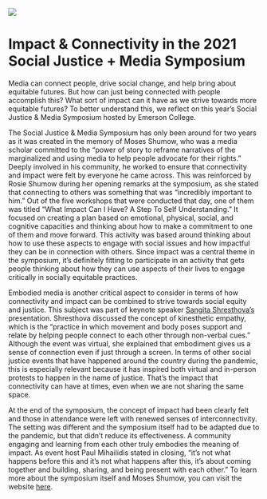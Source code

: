 ![](https://res.cloudinary.com/engagement-lab-home/image/upload/v1/homepage-2.0/news/medium/1_jvz8aJiR6pL6MWu9O4EvEA.png)

# Impact & Connectivity in the 2021 Social Justice + Media Symposium

Media can connect people, drive social change, and help bring about equitable futures. But how can just being connected with people accomplish this? What sort of impact can it have as we strive towards more equitable futures? To better understand this, we reflect on this year’s Social Justice & Media Symposium hosted by Emerson College.

The Social Justice & Media Symposium has only been around for two years as it was created in the memory of Moses Shumow, who was a media scholar committed to the “power of story to reframe narratives of the marginalized and using media to help people advocate for their rights.” Deeply involved in his community, he worked to ensure that connectivity and impact were felt by everyone he came across. This was reinforced by Rosie Shumow during her opening remarks at the symposium, as she stated that connecting to others was something that was “incredibly important to him.” Out of the five workshops that were conducted that day, one of them was titled “What Impact Can I Have? A Step To Self Understanding.” It focused on creating a plan based on emotional, physical, social, and cognitive capacities and thinking about how to make a commitment to one of them and move forward. This activity was based around thinking about how to use these aspects to engage with social issues and how impactful they can be in connection with others. Since impact was a central theme in the symposium, it’s definitely fitting to participate in an activity that gets people thinking about how they can use aspects of their lives to engage critically in socially equitable practices.

Embodied media is another critical aspect to consider in terms of how connectivity and impact can be combined to strive towards social equity and justice. This subject was part of keynote speaker [Sangita Shresthova’s](https://www.sangitashresthova.com/) presentation. Shresthova discussed the concept of kinesthetic empathy, which is the “practice in which movement and body poses support and relate by helping people connect to each other through non-verbal cues.” Although the event was virtual, she explained that embodiment gives us a sense of connection even if just through a screen. In terms of other social justice events that have happened around the country during the pandemic, this is especially relevant because it has inspired both virtual and in-person protests to happen in the name of justice. That’s the impact that connectivity can have at times, even when we are not sharing the same space.

At the end of the symposium, the concept of impact had been clearly felt and those in attendance were left with renewed senses of interconnectivity. The setting was different and the symposium itself had to be adapted due to the pandemic, but that didn’t reduce its effectiveness. A community engaging and learning from each other truly embodies the meaning of impact. As event host Paul Mihailidis stated in closing, “it’s not what happens before this and it’s not what happens after this, it’s about coming together and building, sharing, and being present with each other.” To learn more about the symposium itself and Moses Shumow, you can visit the website [here](https://www.sjmsymposium.org/).
